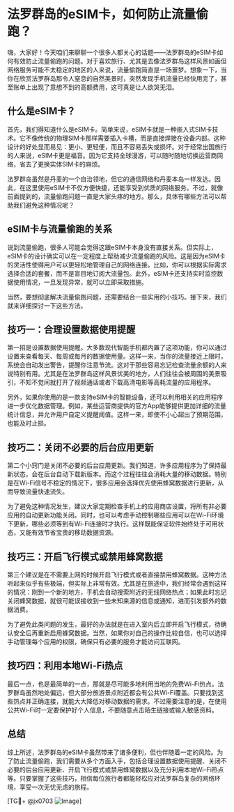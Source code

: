 # 法罗群岛的eSIM卡，如何防止流量偷跑？

嗨，大家好！今天咱们来聊聊一个很多人都关心的话题——法罗群岛的eSIM卡如何有效防止流量偷跑的问题。对于喜欢旅行、尤其是去像法罗群岛这样风景如画但网络服务可能不太稳定的地区的人来说，流量偷跑简直是一场噩梦。想象一下，当你在欣赏法罗群岛那令人窒息的自然美景时，突然发现手机流量已经快用完了，甚至账单上出现了意想不到的高额费用，这可真是让人欲哭无泪。

## 什么是eSIM卡？

首先，我们得知道什么是eSIM卡。简单来说，eSIM卡就是一种嵌入式SIM卡技术。它不像传统的物理SIM卡那样需要插入卡槽，而是直接焊接在设备内部。这种设计的好处显而易见：更小、更轻便，而且不容易丢失或损坏。对于经常出国旅行的人来说，eSIM卡更是福音。因为它支持全球漫游，可以随时随地切换运营商网络，省去了更换实体SIM卡的麻烦。

法罗群岛虽然是丹麦的一个自治领地，但它的通信网络和丹麦本岛一样发达。因此，在这里使用eSIM卡不仅方便快捷，还能享受到优质的网络服务。不过，就像前面提到的，流量偷跑问题一直是大家头疼的地方。那么，具体有哪些方法可以帮助我们避免这种情况呢？

## eSIM卡与流量偷跑的关系

说到流量偷跑，很多人可能会觉得这跟eSIM卡本身没有直接关系。但实际上，eSIM卡的设计确实可以在一定程度上帮助减少流量偷跑的风险。这是因为eSIM卡的灵活性使得用户可以更轻松地管理自己的网络连接。比如，你可以根据实际需求选择合适的套餐，而不是盲目地订阅大流量包。此外，eSIM卡还支持实时监控数据使用情况，一旦发现异常，就可以立即采取措施。

当然，要想彻底解决流量偷跑问题，还需要结合一些实用的小技巧。接下来，我们就来详细探讨一下这些方法。

## 技巧一：合理设置数据使用提醒

第一招是设置数据使用提醒。大多数现代智能手机都内置了这项功能，你可以通过设置来查看每天、每周或每月的数据使用量。这样一来，当你的流量接近上限时，系统会自动发出警告，提醒你注意节流。这对于那些容易忘记检查流量余额的人来说特别有用。尤其是在法罗群岛这样风景优美的地方，人们往往会被周围的美景吸引，不知不觉间就打开了视频通话或者下载高清电影等高耗流量的应用程序。

另外，如果你使用的是一款支持eSIM卡的智能设备，还可以利用相关的应用程序进一步优化数据管理。例如，某些运营商提供的官方App能够提供更加详细的流量统计信息，并允许用户自定义提醒阈值。这样一来，即使不小心超出了预期范围，也能及时止损。

## 技巧二：关闭不必要的后台应用更新

第二个小窍门是关闭不必要的后台应用更新。我们知道，许多应用程序为了保持最新状态，会在后台自动下载新版本。而这个过程往往会消耗大量的移动数据。特别是在Wi-Fi信号不稳定的情况下，很多应用会选择优先使用蜂窝数据进行更新，从而导致流量快速流失。

为了避免这种情况发生，建议大家定期检查手机上的应用商店设置，将所有非必要应用的自动更新功能关闭。同时，也可以考虑手动控制哪些应用可以在Wi-Fi环境下更新，哪些必须等到有Wi-Fi连接时才执行。这样既能保证软件始终处于可用状态，又能有效节省宝贵的移动数据资源。

## 技巧三：开启飞行模式或禁用蜂窝数据

第三个建议是在不需要上网的时候开启飞行模式或者直接禁用蜂窝数据。这种方法听起来似乎有些极端，但实际上非常有效。尤其是在旅途中，我们经常会遇到这样的情况：刚到一个新的地方，手机会自动搜索附近的无线网络热点；如果此时忘记关闭蜂窝数据，就很可能误接收到一些未知来源的信息或通知，进而引发额外的数据消费。

为了避免此类问题的发生，最好的办法就是在进入室内后立即开启飞行模式，待确认安全后再重新启用蜂窝数据。当然，如果你对自己的操作比较自信，也可以选择手动管理每个应用的权限，确保只有必要的服务才能访问互联网。

## 技巧四：利用本地Wi-Fi热点

最后一点，也是最简单的一点，那就是尽可能多地利用当地的免费Wi-Fi热点。法罗群岛虽然地处偏远，但大部分旅游景点附近都会有公共Wi-Fi覆盖。只要找到这些热点并正确连接，就能大大降低对移动数据的需求。不过需要注意的是，在使用公共Wi-Fi时一定要保护好个人信息，不要随意点击陌生链接或输入敏感资料。

## 总结

综上所述，法罗群岛的eSIM卡虽然带来了诸多便利，但也伴随着一定的风险。为了防止流量偷跑，我们需要从多个方面入手，包括合理设置数据使用提醒、关闭不必要的后台应用更新、开启飞行模式或禁用蜂窝数据以及充分利用本地Wi-Fi热点等。只要掌握了这些技巧，相信每位旅行者都能轻松应对法罗群岛复杂的网络环境，享受一次无忧无虑的旅程。

[TG💪+ @jx0703 ![Image](https://github.com/user-attachments/assets/dbca1d08-cadb-493c-b0ec-ad6f7a83f270)]